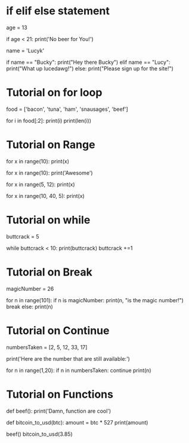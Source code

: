 # if elif else statement 
age = 13

if age < 21:
    print('No beer for You!')

name = 'Lucyk'

if name == "Bucky":
    print("Hey there Bucky")
elif name == "Lucy":
    print("What up lucedawg!")
else:
    print("Please sign up for the site!")

# Tutorial on for loop

food = ['bacon', 'tuna', 'ham', 'snausages', 'beef']

for i in food[:2]:
    print(i)
    print(len(i))

# Tutorial on Range

for x in range(10):
    print(x)

for x in range(10):
    print('Awesome')

for x in range(5, 12):
    print(x)

for x in range(10, 40, 5):
    print(x)

# Tutorial on while

buttcrack = 5

while buttcrack < 10:
    print(buttcrack)
    buttcrack +=1

# Tutorial on Break 

magicNumber = 26

for n in range(101):
    if n is magicNumber:
        print(n, "is the magic number!")
        break
    else:
        print(n)

# Tutorial on Continue

numbersTaken = [2, 5, 12, 33, 17]

print('Here are the number that are still available:')

for n in range(1,20):
    if n in numbersTaken:
        continue
    print(n)

# Tutorial on Functions

def beef():
    print('Damn, function are cool')

def bitcoin_to_usd(btc):
    amount = btc * 527
    print(amount)
    
beef()
bitcoin_to_usd(3.85)